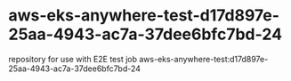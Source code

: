 # aws-eks-anywhere-test-d17d897e-25aa-4943-ac7a-37dee6bfc7bd-24
repository for use with E2E test job aws-eks-anywhere-test:d17d897e-25aa-4943-ac7a-37dee6bfc7bd-24
